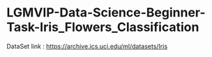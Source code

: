 # LGMVIP-Data-Science-Beginner-Task-Iris_Flowers_Classification


DataSet link : https://archive.ics.uci.edu/ml/datasets/Iris
